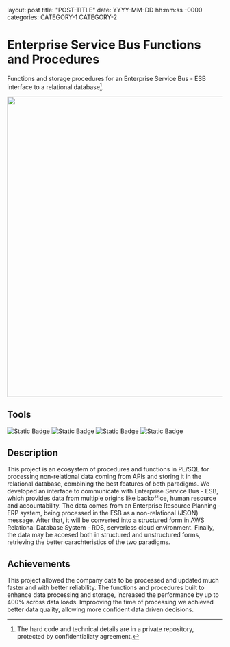 layout: post
title: "POST-TITLE"
date: YYYY-MM-DD hh:mm:ss -0000
categories: CATEGORY-1 CATEGORY-2

# Enterprise Service Bus Functions and Procedures
Functions and storage procedures for an Enterprise Service Bus - ESB interface to a relational database[^1].

<center>
<img src="https://github.com/dimasjackson/Enterprise-Service-Bus-functions/assets/114688989/011c4c76-829f-4733-a0b1-baa1cd43fd75" width="700" /> 
</center>

## Tools
![Static Badge](https://img.shields.io/badge/Postgres-SQL-green)
![Static Badge](https://img.shields.io/badge/SQL%20Server-SQL-green)
![Static Badge](https://img.shields.io/badge/AWS-Cloud-green)
![Static Badge](https://img.shields.io/badge/PgSQL-PL-green)


## Description
This project is an ecosystem of procedures and functions in PL/SQL for processing non-relational data coming from APIs and storing it in the relational database, combining the best features of both paradigms. We developed an interface to communicate with Enterprise Service Bus - ESB, which provides data from multiple origins like backoffice, human resource and accountability. The data comes from an Enterprise Resource Planning - ERP system, being processed in the ESB as a non-relational (JSON) message. After that, it will be converted into a structured form in AWS Relational Database System - RDS, serverless cloud environment. Finally, the data may be accesed both in structured and unstructured forms, retrieving the better carachteristics of the two paradigms. 

## Achievements
This project allowed the company data to be processed and updated much faster and with better reliability. The functions and procedures built to enhance data processing and storage, increased the performance by up to 400% across data loads. Improoving the time of processing we achieved better data quality, allowing more confident data driven decisions.

[^1]:The hard code and technical details are in a private repository, protected by confidentialiaty agreement.
